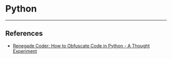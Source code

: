 # Python

---
## References

- [Renegade Coder: How to Obfuscate Code in Python - A Thought Experiment](https://therenegadecoder.com/code/how-to-obfuscate-code-in-python/)